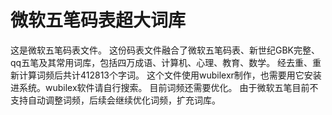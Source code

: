 # 微软五笔码表超大词库
这是微软五笔码表文件。
这份码表文件融合了微软五笔码表、新世纪GBK完整、qq五笔及其常用词库，包括四万成语、计算机、心理、教育、数学。
经去重、重新计算词频后共计412813个字词。
这个文件使用wubilexr制作，也需要用它安装进系统。wubilex软件请自行搜索。
目前词频还需要优化。
由于微软五笔目前不支持自动调整词频，后续会继续优化词频，扩充词库。

